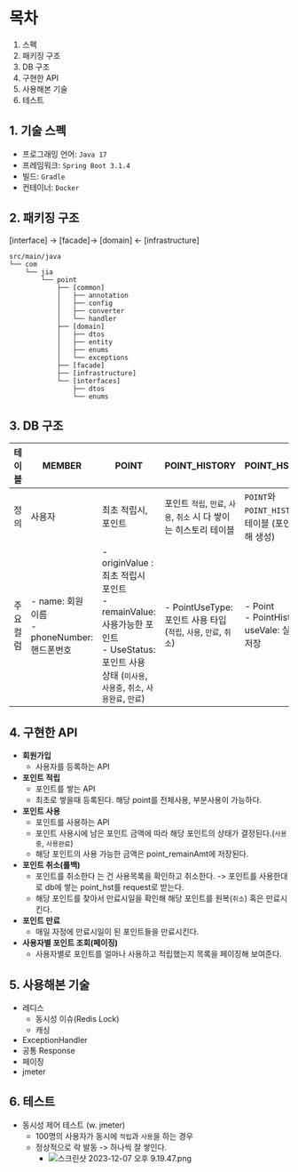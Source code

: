 # 목차

1. 스펙
2. 패키징 구조
2. DB 구조
3. 구현한 API
4. 사용해본 기술
5. 테스트


## 1. 기술 스펙
- 프로그래밍 언어: `Java 17`
- 프레임워크: `Spring Boot 3.1.4`
- 빌드: `Gradle`
- 컨테이너: `Docker`


## 2. 패키징 구조
[interface] -> [facade]-> [domain] <- [infrastructure]

```
src/main/java
└── com
    └── jia
        └── point
            ├── [common]
            │   ├── annotation
            │   ├── config
            │   ├── converter
            │   └── handler
            ├── [domain]
            │   ├── dtos
            │   ├── entity
            │   ├── enums
            │   └── exceptions
            ├── [facade]
            ├── [infrastructure]
            └── [interfaces]
                ├── dtos
                └── enums

```

## 3. DB 구조
| 테이블   | MEMBER                                    | POINT                                                                                                                 | POINT_HISTORY                                     | POINT_HST_RECORD                                  |
|-------|-------------------------------------------|-----------------------------------------------------------------------------------------------------------------------|---------------------------------------------------|---------------------------------------------------|
| 정의    | 사용자                                       | 최초 적립시, 포인트                                                                                                           | 포인트 `적립`, `만료`, `사용`, `취소` 시 다 쌓이는 히스토리 테이블       | `POINT`와 `POINT_HISTORY`의 중간테이블 (포인트취소를 위해 생성)    |
| 주요 컬럼 | - name: 회원 이름  <br/> - phoneNumber: 핸드폰번호 | - originValue : 최초 적립시 포인트<br/> - remainValue: 사용가능한 포인트<br/>- UseStatus: 포인트 사용 상태 (`미사용`, `사용중`, `취소`, `사용완료`, `만료`) | - PointUseType: 포인트 사용 타입(`적립`, `사용`, `만료`, `취소`) | - Point<br/> - PointHistory - useVale: 실사용 포인트 저장 |


## 4. 구현한 API
- <b>회원가입</b>
  - 사용자를 등록하는 API
- <b>포인트 적립</b>
  - 포인트를 쌓는 API
  - 최초로 쌓을때 등록된다. 해당 point를 전체사용, 부분사용이 가능하다.
- <b>포인트 사용</b>
  - 포인트를 사용하는 API
  - 포인트 사용시에 남은 포인트 금액에 따라 해당 포인트의 상태가 결정된다.(`사용중`, `사용완료`)
  - 해당 포인트의 사용 가능한 금액은 point_remainAmt에 저장된다.
- <b>포인트 취소(롤백)</b>
  - 포인트를 취소한다 는 건 사용목록을 확인하고 취소한다. -> 포인트를 사용한대로 db에 쌓는 point_hst를 request로 받는다.
  - 해당 포인트를 찾아서 만료시일을 확인해 해당 포인트를 원복(`취소`) 혹은 만료시킨다.
- <b>포인트 만료</b>
  - 매일 자정에 만료시일이 된 포인트들을 만료시킨다.
- <b>사용자별 포인트 조회(페이징)</b>
  - 사용자별로 포인트를 얼마나 사용하고 적립했는지 목록을 페이징해 보여준다.

## 5. 사용해본 기술
- 레디스
  - 동시성 이슈(Redis Lock)
  - 캐싱
- ExceptionHandler
- 공통 Response
- 페이징
- jmeter


## 6. 테스트
- 동시성 제어 테스트 (w. jmeter)
  - 100명의 사용자가 동시에 `적립`과 `사용`을 하는 경우
  - 정상적으로 락 발동 -> 하나씩 잘 쌓인다.
    - ![스크린샷 2023-12-07 오후 9.19.47.png](..%2F..%2F..%2F..%2Fvar%2Ffolders%2F_z%2Fr2vft7pd27d37djvf7wsr3dr0000gn%2FT%2FTemporaryItems%2FNSIRD_screencaptureui_G8y0Yn%2F%EC%8A%A4%ED%81%AC%EB%A6%B0%EC%83%B7%202023-12-07%20%EC%98%A4%ED%9B%84%209.19.47.png)
